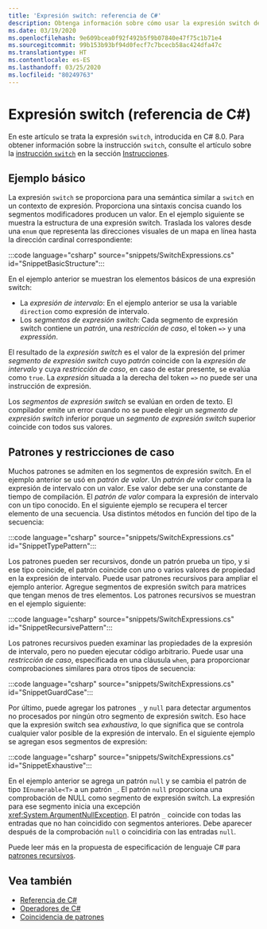 ```yaml
---
title: 'Expresión switch: referencia de C#'
description: Obtenga información sobre cómo usar la expresión switch de C# para la coincidencia de patrones y otra introspección de datos
ms.date: 03/19/2020
ms.openlocfilehash: 9e609bcea0f92f492b5f9b07840e47f75c1b71e4
ms.sourcegitcommit: 99b153b93bf94d0fecf7c7bcecb58ac424dfa47c
ms.translationtype: HT
ms.contentlocale: es-ES
ms.lasthandoff: 03/25/2020
ms.locfileid: "80249763"
---
```

# <a name="switch-expression-c-reference"></a>Expresión switch (referencia de C#)

En este artículo se trata la expresión `switch`, introducida en C# 8.0. Para obtener información sobre la instrucción `switch`, consulte el artículo sobre la [instrucción `switch`](../keywords/switch.md) en la sección [Instrucciones](../keywords/index.md).

## <a name="basic-example"></a>Ejemplo básico

La expresión `switch` se proporciona para una semántica similar a `switch` en un contexto de expresión. Proporciona una sintaxis concisa cuando los segmentos modificadores producen un valor. En el ejemplo siguiente se muestra la estructura de una expresión switch. Traslada los valores desde una `enum` que representa las direcciones visuales de un mapa en línea hasta la dirección cardinal correspondiente:

:::code language="csharp" source="snippets/SwitchExpressions.cs" id="SnippetBasicStructure":::

En el ejemplo anterior se muestran los elementos básicos de una expresión switch:

- La *expresión de intervalo*: En el ejemplo anterior se usa la variable `direction` como expresión de intervalo.
- Los *segmentos de expresión switch*: Cada segmento de expresión switch contiene un *patrón*, una *restricción de caso*, el token `=>` y una *expressión*.

El resultado de la *expresión switch* es el valor de la expresión del primer *segmento de expresión switch* cuyo *patrón* coincide con la *expresión de intervalo* y cuya *restricción de caso*, en caso de estar presente, se evalúa como `true`. La *expresión* situada a la derecha del token `=>` no puede ser una instrucción de expresión.

Los *segmentos de expresión switch* se evalúan en orden de texto. El compilador emite un error cuando no se puede elegir un *segmento de expresión switch* inferior porque un *segmento de expresión switch* superior coincide con todos sus valores.

## <a name="patterns-and-case-guards"></a>Patrones y restricciones de caso

Muchos patrones se admiten en los segmentos de expresión switch. En el ejemplo anterior se usó en *patrón de valor*. Un *patrón de valor* compara la expresión de intervalo con un valor. Ese valor debe ser una constante de tiempo de compilación. El *patrón de valor* compara la expresión de intervalo con un tipo conocido. En el siguiente ejemplo se recupera el tercer elemento de una secuencia. Usa distintos métodos en función del tipo de la secuencia:

:::code language="csharp" source="snippets/SwitchExpressions.cs" id="SnippetTypePattern":::

Los patrones pueden ser recursivos, donde un patrón prueba un tipo, y si ese tipo coincide, el patrón coincide con uno o varios valores de propiedad en la expresión de intervalo. Puede usar patrones recursivos para ampliar el ejemplo anterior. Agregue segmentos de expresión switch para matrices que tengan menos de tres elementos. Los patrones recursivos se muestran en el ejemplo siguiente:

:::code language="csharp" source="snippets/SwitchExpressions.cs" id="SnippetRecursivePattern":::

Los patrones recursivos pueden examinar las propiedades de la expresión de intervalo, pero no pueden ejecutar código arbitrario. Puede usar una *restricción de caso*, especificada en una cláusula `when`, para proporcionar comprobaciones similares para otros tipos de secuencia:

:::code language="csharp" source="snippets/SwitchExpressions.cs" id="SnippetGuardCase":::

Por último, puede agregar los patrones `_` y `null` para detectar argumentos no procesados por ningún otro segmento de expresión switch. Eso hace que la expresión switch sea *exhaustiva*, lo que significa que se controla cualquier valor posible de la expresión de intervalo. En el siguiente ejemplo se agregan esos segmentos de expresión:

:::code language="csharp" source="snippets/SwitchExpressions.cs" id="SnippetExhaustive":::

En el ejemplo anterior se agrega un patrón `null` y se cambia el patrón de tipo `IEnumerable<T>` a un patrón `_`. El patrón `null` proporciona una comprobación de NULL como segmento de expresión switch. La expresión para ese segmento inicia una excepción <xref:System.ArgumentNullException>. El patrón `_` coincide con todas las entradas que no han coincidido con segmentos anteriores. Debe aparecer después de la comprobación `null` o coincidiría con las entradas `null`.

Puede leer más en la propuesta de especificación de lenguaje C# para [patrones recursivos](~/_csharplang/proposals/csharp-8.0/patterns.md#switch-expression).

## <a name="see-also"></a>Vea también

- [Referencia de C#](../index.md)
- [Operadores de C#](index.md)
- [Coincidencia de patrones](../../pattern-matching.md)
